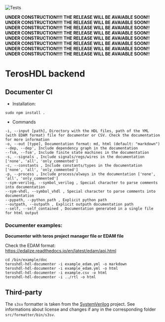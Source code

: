 ![Tests](https://github.com/TerosTechnology/colibri/workflows/Test/badge.svg?event=push)

**UNDER CONSTRUCTION!!!! THE RELEASE WILL BE AVAIABLE SOON!!**\
**UNDER CONSTRUCTION!!!! THE RELEASE WILL BE AVAIABLE SOON!!**\
**UNDER CONSTRUCTION!!!! THE RELEASE WILL BE AVAIABLE SOON!!**\
**UNDER CONSTRUCTION!!!! THE RELEASE WILL BE AVAIABLE SOON!!**\
**UNDER CONSTRUCTION!!!! THE RELEASE WILL BE AVAIABLE SOON!!**\
**UNDER CONSTRUCTION!!!! THE RELEASE WILL BE AVAIABLE SOON!!**\
**UNDER CONSTRUCTION!!!! THE RELEASE WILL BE AVAIABLE SOON!!**\
**UNDER CONSTRUCTION!!!! THE RELEASE WILL BE AVAIABLE SOON!!**

# TerosHDL backend

## Documenter CI

- Installation:

```
sudo npm install .
```
- Commands
```
-i, --input [path], Directory with the HDL files, path of the YML (with EDAM format) file for documenter or CSV. Check the documentation for more information
-o, --out [type], Documentation format: md, html (default: "markdown")
--dep, --dep', Include dependency graph in the documentation
--fsm, --fsm', Include finite state machines in the documentation
-s, --signals , Include signals/regs/wires in the documentation ['none', 'all', 'only_commented']
-c, --constants , Include constants/types in the documentation ['none', 'all', 'only_commented']
-p, --process , Include process/always in the documentation ['none', 'all', 'only_commented']
--sym-verilog, --symbol_verilog , Special character to parse comments into documentation
--sym-vhdl, --symbol_vhdl , Special character to parse comments into documentation
--pypath, --python_path , Explicit python path
--outpath, --outpath , Explicit outputh documentation path
--self, --self_contained , Documentation generated in a single file for html output
```

### Documenter examples:

**Documenter with teros project manager file or EDAM file**

Check the EDAM format: https://edalize.readthedocs.io/en/latest/edam/api.html

```
cd /bin/example/doc
teroshdl-hdl-documenter -i example_edam.yml -o markdown
teroshdl-hdl-documenter -i example_edam.yml -o html
teroshdl-hdl-documenter -i example.csv -o html
teroshdl-hdl-documenter -i ../rtl -o html
```

## Third-party

The `s3sv` formatter is taken from the [SystemVerilog](https://www.github.com/TheClams/SystemVerilog) project.
See informations about license and changes if any in the corresponding folder `src/formatter/bin/s3sv`.


